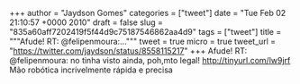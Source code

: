 
+++
author = "Jaydson Gomes"
categories = ["tweet"]
date = "Tue Feb 02 21:10:57 +0000 2010"
draft = false
slug = "835a60aff7202419f5f44d9c75187546862aa4d9"
tags = ["tweet"]
title = """Afude! RT: @felipenmoura:..."""
tweet = true
micro = true
tweet_url = "https://twitter.com/jaydson/status/8558115217"
+++
Afude! RT: @felipenmoura: no tinha visto ainda, poh,mto legal! http://tinyurl.com/lw9jrf Mão robótica incrivelmente rápida e precisa
